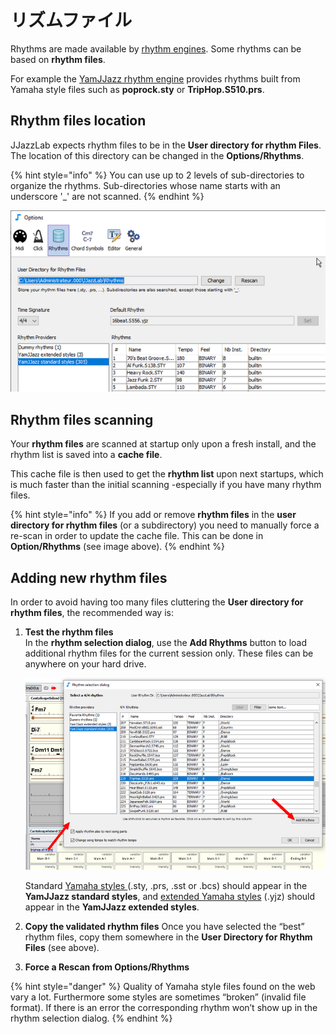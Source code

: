 # リズムファイル

Rhythms are made available by [rhythm engines](../rhythm-engines/overview.md). Some rhythms can be based on **rhythm files**. 

For example the [YamJJazz rhythm engine](../rhythm-engines/yamjjazz-rhythm-engine/) provides rhythms built from Yamaha style files such as **poprock.sty** or **TripHop.S510.prs**.

## Rhythm files location <a id="rhythm-files-location"></a>

JJazzLab expects rhythm files to be in the **User directory for rhythm Files**. The location of this directory can be changed in the **Options/Rhythms**. 

{% hint style="info" %}
You can use up to 2 levels of sub-directories to organize the rhythms. Sub-directories whose name starts with an underscore '\_' are not scanned.
{% endhint %}

![](../.gitbook/assets/userdirforrhythmfiles.png)

## Rhythm files scanning <a id="rhythm-files-scanning"></a>

Your **rhythm files** are scanned at startup only upon a fresh install, and the rhythm list is saved into a **cache file**.

This cache file is then used to get the **rhythm list** upon next startups, which is much faster than the initial scanning -especially if you have many rhythm files. 

{% hint style="info" %}
If you add or remove **rhythm files** in the **user directory for rhythm files** \(or a subdirectory\) you need to manually force a re-scan in order to update the cache file. This can be done in **Option/Rhythms** \(see image above\).
{% endhint %}

## Adding new rhythm files <a id="adding-new-rhythm-files"></a>

In order to avoid having too many files cluttering the **User directory for rhythm files**, the recommended way is:

1. **Test the rhythm files**  
   In the **rhythm selection dialog**, use the **Add Rhythms** button to load additional rhythm files for the current session only. These files can be anywhere on your hard drive.  
  
    ![](../.gitbook/assets/addrhythmsbutton.png) 

  
   Standard [Yamaha styles ](../rhythm-engines/yamjjazz-rhythm-engine/yamaha-styles.md)\(.sty, .prs, .sst or .bcs\) should appear in the **YamJJazz standard styles**, and [extended Yamaha styles](../rhythm-engines/yamjjazz-rhythm-engine/extended-yamaha-styles.md) \(.yjz\) should appear in the **YamJJazz extended styles**.   

2. **Copy the validated rhythm files** Once you have selected the “best” rhythm files, copy them somewhere in the **User Directory for Rhythm Files** \(see above\). 
3. **Force a Rescan from Options/Rhythms**

{% hint style="danger" %}
Quality of Yamaha style files found on the web vary a lot. Furthermore some styles are sometimes “broken” \(invalid file format\). If there is an error the corresponding rhythm won’t show up in the rhythm selection dialog.
{% endhint %}

